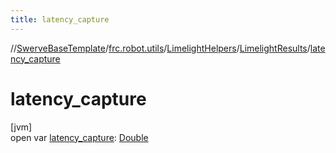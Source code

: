 ```yaml
---
title: latency_capture
---
```

//[SwerveBaseTemplate](../../../../index.html)/[frc.robot.utils](../../index.html)/[LimelightHelpers](../index.html)/[LimelightResults](index.html)/[latency_capture](latency_capture.html)



# latency_capture



[jvm]\
open var [latency_capture](latency_capture.html): [Double](https://kotlinlang.org/api/latest/jvm/stdlib/kotlin/-double/index.html)




